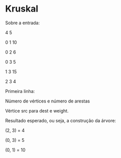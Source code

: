 # Kruskal

Sobre a entrada:

4 5

0 1 10

0 2 6

0 3 5

1 3 15

2 3 4


Primeira linha:

Número de vértices e número de arestas

Vértice src para dest e weight.

Resultado esperado, ou seja, a construção da árvore:

(2, 3) = 4

(0, 3) = 5

(0, 1) = 10
